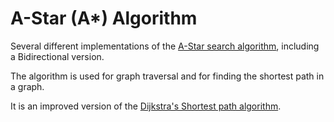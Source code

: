 # A-Star (A*) Algorithm

Several different implementations of the [A-Star search algorithm](https://en.wikipedia.org/wiki/A*_search_algorithm), including a Bidirectional version.

The algorithm is used for graph traversal and for finding the shortest path in a graph.

It is an improved version of the [Dijkstra's Shortest path algorithm](https://en.wikipedia.org/wiki/Dijkstra%27s_algorithm).
